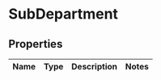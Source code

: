
# SubDepartment

## Properties
Name | Type | Description | Notes
------------ | ------------- | ------------- | -------------



